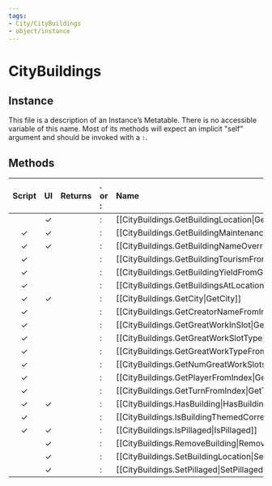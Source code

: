 ```yaml
---
tags:
- City/CityBuildings
- object/instance
---
```

# CityBuildings
## Instance
This file is a description of an Instance’s Metatable. There is no accessible variable of this name. Most of its methods will expect an implicit "self" argument and should be invoked with a `:`.

## Methods
| Script | UI  | Returns | . or : | Name | Arguments |
|:------:|:---:| -------:|:---- |:---- |:--------- |
| |✓||:|[[CityBuildings.GetBuildingLocation\|GetBuildingLocation]]||
|✓|✓||:|[[CityBuildings.GetBuildingMaintenance\|GetBuildingMaintenance]]||
|✓|✓||:|[[CityBuildings.GetBuildingNameOverride\|GetBuildingNameOverride]]||
|✓| ||:|[[CityBuildings.GetBuildingTourismFromGreatWorks\|GetBuildingTourismFromGreatWorks]]||
|✓| ||:|[[CityBuildings.GetBuildingYieldFromGreatWorks\|GetBuildingYieldFromGreatWorks]]||
|✓| ||:|[[CityBuildings.GetBuildingsAtLocation\|GetBuildingsAtLocation]]||
|✓|✓||:|[[CityBuildings.GetCity\|GetCity]]||
|✓| ||:|[[CityBuildings.GetCreatorNameFromIndex\|GetCreatorNameFromIndex]]||
|✓| ||:|[[CityBuildings.GetGreatWorkInSlot\|GetGreatWorkInSlot]]||
|✓| ||:|[[CityBuildings.GetGreatWorkSlotType\|GetGreatWorkSlotType]]||
|✓| ||:|[[CityBuildings.GetGreatWorkTypeFromIndex\|GetGreatWorkTypeFromIndex]]||
|✓| ||:|[[CityBuildings.GetNumGreatWorkSlots\|GetNumGreatWorkSlots]]||
|✓| ||:|[[CityBuildings.GetPlayerFromIndex\|GetPlayerFromIndex]]||
|✓| ||:|[[CityBuildings.GetTurnFromIndex\|GetTurnFromIndex]]||
|✓|✓||:|[[CityBuildings.HasBuilding\|HasBuilding]]||
|✓| ||:|[[CityBuildings.IsBuildingThemedCorrectly\|IsBuildingThemedCorrectly]]||
|✓|✓||:|[[CityBuildings.IsPillaged\|IsPillaged]]||
| |✓||:|[[CityBuildings.RemoveBuilding\|RemoveBuilding]]||
| |✓||:|[[CityBuildings.SetBuildingLocation\|SetBuildingLocation]]||
| |✓||:|[[CityBuildings.SetPillaged\|SetPillaged]]||
